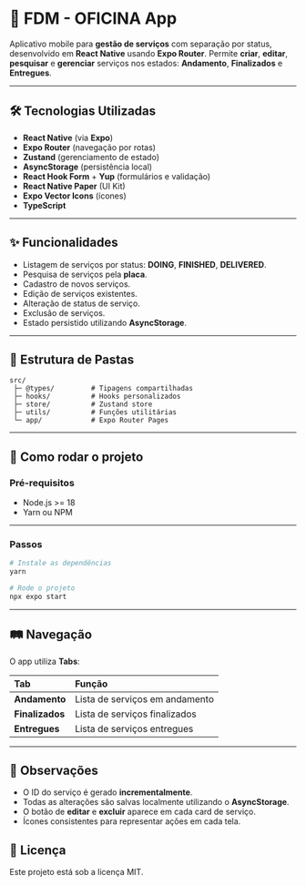# 📱 FDM - OFICINA App

Aplicativo mobile para **gestão de serviços** com separação por status, desenvolvido em **React Native** usando **Expo Router**.
Permite **criar**, **editar**, **pesquisar** e **gerenciar** serviços nos estados: **Andamento**, **Finalizados** e **Entregues**.

---

## 🛠️ Tecnologias Utilizadas

- **React Native** (via **Expo**)
- **Expo Router** (navegação por rotas)
- **Zustand** (gerenciamento de estado)
- **AsyncStorage** (persistência local)
- **React Hook Form** + **Yup** (formulários e validação)
- **React Native Paper** (UI Kit)
- **Expo Vector Icons** (ícones)
- **TypeScript**

---

## ✨ Funcionalidades

- Listagem de serviços por status: **DOING**, **FINISHED**, **DELIVERED**.
- Pesquisa de serviços pela **placa**.
- Cadastro de novos serviços.
- Edição de serviços existentes.
- Alteração de status de serviço.
- Exclusão de serviços.
- Estado persistido utilizando **AsyncStorage**.

---

## 📂 Estrutura de Pastas

```
src/
 ├─ @types/         # Tipagens compartilhadas
 ├─ hooks/          # Hooks personalizados
 ├─ store/          # Zustand store
 ├─ utils/          # Funções utilitárias
 └─ app/            # Expo Router Pages
```

---

## 🚀 Como rodar o projeto

### Pré-requisitos

- Node.js >= 18
- Yarn ou NPM

---

### Passos

```bash
# Instale as dependências
yarn

# Rode o projeto
npx expo start
```

---

## 🛤️ Navegação

O app utiliza **Tabs**:

| Tab             | Função                         |
| :-------------- | :----------------------------- |
| **Andamento**   | Lista de serviços em andamento |
| **Finalizados** | Lista de serviços finalizados  |
| **Entregues**   | Lista de serviços entregues    |

---

## 📝 Observações

- O ID do serviço é gerado **incrementalmente**.
- Todas as alterações são salvas localmente utilizando o **AsyncStorage**.
- O botão de **editar** e **excluir** aparece em cada card de serviço.
- Ícones consistentes para representar ações em cada tela.

## 📃 Licença

Este projeto está sob a licença MIT.
